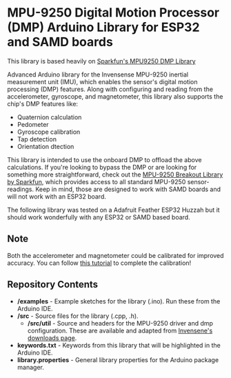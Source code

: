 MPU-9250 Digital Motion Processor (DMP) Arduino Library for ESP32 and SAMD boards
========================================

This library is based heavily on [Sparkfun's MPU9250 DMP Library](https://github.com/sparkfun/SparkFun_MPU-9250-DMP_Arduino_Library)

Advanced Arduino library for the Invensense MPU-9250 inertial measurement unit (IMU), which enables the sensor's digital motion processing (DMP) features. Along with configuring and reading from the accelerometer, gyroscope, and magnetometer, this library also supports the chip's DMP features like:

* Quaternion calculation
* Pedometer
* Gyroscope calibration
* Tap detection
* Orientation dtection



This library is intended to use the onboard DMP to offload the above calculations. 
If you're looking to bypass the DMP or are looking for something more straightforward, check out the [MPU-9250 Breakout Library by Sparkfun](https://github.com/sparkfun/SparkFun_MPU-9250_Breakout_Arduino_Library), which provides access to all standard MPU-9250 sensor-readings.
Keep in mind, those are designed to work with SAMD boards and will not work with an ESP32 board.

The following library was tested on a Adafruit Feather ESP32 Huzzah but it should work wonderfully with any ESP32 or SAMD based board.

## Note 

 Both the accelerometer and magnetometer could be calibrated for improved accuracy. You can follow [this tutorial]( https://thecavepearlproject.org/2015/05/22/calibrating-any-compass-or-accelerometer-for-arduino/) to complete the calibration!

Repository Contents
-------------------

* **/examples** - Example sketches for the library (.ino). Run these from the Arduino IDE. 
* **/src** - Source files for the library (.cpp, .h).
	* **/src/util** - Source and headers for the MPU-9250 driver and dmp configuration. These are available and adapted from [Invensene's downloads page](https://www.invensense.com/developers/software-downloads/#sla_content_45).
* **keywords.txt** - Keywords from this library that will be highlighted in the Arduino IDE. 
* **library.properties** - General library properties for the Arduino package manager. 
